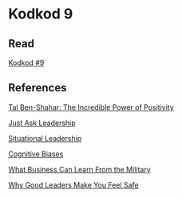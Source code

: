 # Kodkod 9
## Read

[Kodkod #9][1]

## References

[Tal Ben-Shahar: The Incredible Power of Positivity][2]

[Just Ask Leadership][3]

[Situational Leadership][4]

[Cognitive Biases][5]

[What Business Can Learn From the Military][6]

[Why Good Leaders Make You Feel Safe][7]


[1]: http://k0dk0d.com/pdfs/kodkod9.pdf "Kodkod #9"
[2]: https://www.youtube.com/watch?v=fJTpIfXnbTc "Tal Ben-Shahar: The Incredible Power of Positivity"
[3]: https://iveybusinessjournal.com/publication/just-ask-leadership-why-great-managers-always-ask-the-right-questions "Just Ask Leadership"
[4]: https://www.oregonbusiness.com/article/sponsored/item/18801-situational-leadership "Situational Leadership"
[5]: https://humanhow.com/en/list-of-cognitive-biases-with-examples/ "Cognitive Biases"
[6]: https://www.youtube.com/watch?v=V_DeTNh5lL4 "What Business Can Learn From the Military"
[7]: https://www.ted.com/talks/simon_sinek_why_good_leaders_make_you_feel_safe/ "Why Good Leaders Make You Feel Safe"
